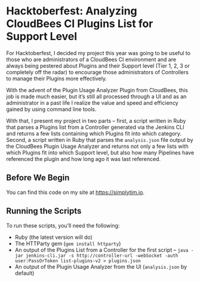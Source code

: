 # Hacktoberfest: Analyzing CloudBees CI Plugins List for Support Level
For Hacktoberfest, I decided my project this year was going to be useful to those who are administrators of a CloudBees CI environment and are always being pestered about Plugins and their Support level (Tier 1, 2, 3 or completely off the radar) to encourage those administrators of Controllers to manage their Plugins more effectively.

With the advent of the Plugin Usage Analyzer Plugin from CloudBees, this job is made much easier, but it’s still all processed through a UI and as an administrator in a past life I realize the value and speed and efficiency gained by using command line tools.

With that, I present my project in two parts – first, a script written in Ruby that parses a Plugins list from a Controller generated via the Jenkins CLI and returns a few lists containing which Plugins fit into which category. Second, a script written in Ruby that parses the `analysis.json` file output by the CloudBees Plugin Usage Analyzer and returns not only a few lists with which Plugins fit into which Support level, but also how many Pipelines have referenced the plugin and how long ago it was last referenced.

## Before We Begin
You can find this code on my site at https://simplytim.io.

## Running the Scripts
To run these scripts, you’ll need the following:

* Ruby (the latest version will do)
* The HTTParty gem (`gem install httparty`)
* An output of the Plugins List from a Controller for the first script – `java -jar jenkins-cli.jar -s http://controller-url -webSocket -auth user:PassOrToken list-plugins-v2 > plugins.json`
* An output of the Plugin Usage Analyzer from the UI (`analysis.json` by default)